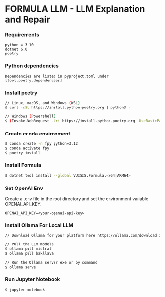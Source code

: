 # FORMULA LLM - LLM Explanation and Repair

### Requirements
```
python = 3.10
dotnet 6.0
poetry 
```

### Python dependencies
```
Dependencies are listed in pyproject.toml under [tool.poetry.dependencies]
```

### Install poetry 
```bash
// Linux, macOS, and Windows (WSL)
$ curl -sSL https://install.python-poetry.org | python3 -

// Windows (Powershell)
$ (Invoke-WebRequest -Uri https://install.python-poetry.org -UseBasicParsing).Content | py -
```

### Create conda environment
```bash
$ conda create -n fpy python=3.12
$ conda activate fpy
$ poetry install
```

### Install Formula
```bash
$ dotnet tool install --global VUISIS.Formula.<x64|ARM64> 
```

### Set OpenAI Env 
Create a .env file in the root directory and set the environment variable OPENAI_API_KEY.
```
OPENAI_API_KEY=<your-openai-api-key>
```

### Install Ollama For Local LLM
```bash
// Download Ollama for your platform here https://ollama.com/download if using pipelines module.

// Pull the LLM models
$ ollama pull mistral
$ ollama pull bakllava

// Run the Ollama server exe or by command
$ ollama serve
```

### Run Jupyter Notebook
```bash
$ jupyter notebook
```